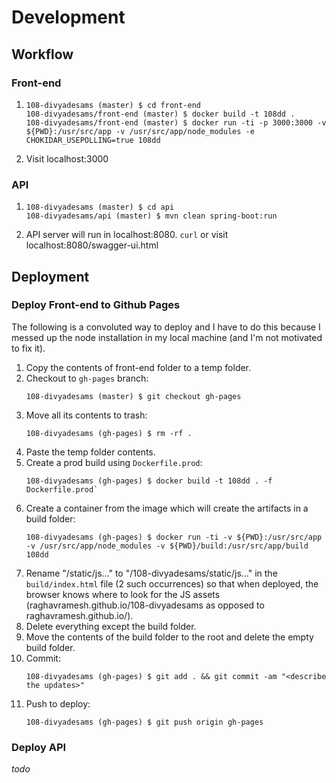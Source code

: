 # Development

## Workflow
### Front-end
1.
    ```
    108-divyadesams (master) $ cd front-end
    108-divyadesams/front-end (master) $ docker build -t 108dd .
    108-divyadesams/front-end (master) $ docker run -ti -p 3000:3000 -v ${PWD}:/usr/src/app -v /usr/src/app/node_modules -e CHOKIDAR_USEPOLLING=true 108dd
    ```
1. Visit localhost:3000

### API
1.
    ```
    108-divyadesams (master) $ cd api
    108-divyadesams/api (master) $ mvn clean spring-boot:run
    ```
1. API server will run in localhost:8080. `curl` or visit localhost:8080/swagger-ui.html


## Deployment
### Deploy Front-end to Github Pages
The following is a convoluted way to deploy and I have to do this because I messed up the node
installation in my local machine (and I'm not motivated to fix it).

1. Copy the contents of front-end folder to a temp folder.
1. Checkout to `gh-pages` branch:
    ```
    108-divyadesams (master) $ git checkout gh-pages
    ```
1. Move all its contents to trash:
    ```
    108-divyadesams (gh-pages) $ rm -rf .
    ```
1. Paste the temp folder contents.
1. Create a prod build using `Dockerfile.prod`:
    ```
    108-divyadesams (gh-pages) $ docker build -t 108dd . -f Dockerfile.prod`
    ```
1. Create a container from the image which will create the artifacts in a build folder:
    ```
    108-divyadesams (gh-pages) $ docker run -ti -v ${PWD}:/usr/src/app -v /usr/src/app/node_modules -v ${PWD}/build:/usr/src/app/build 108dd
    ```
1. Rename "/static/js..." to "/108-divyadesams/static/js..." in the `build/index.html` file (2 such occurrences) so that when deployed, the browser knows where to look for the JS assets (raghavramesh.github.io/108-divyadesams as opposed to raghavramesh.github.io/).
1. Delete everything except the build folder.
1. Move the contents of the build folder to the root and delete the empty build folder.
1. Commit:
    ```
    108-divyadesams (gh-pages) $ git add . && git commit -am "<describe the updates>"
    ```
1. Push to deploy:
    ```
    108-divyadesams (gh-pages) $ git push origin gh-pages
    ```
### Deploy API
_todo_
